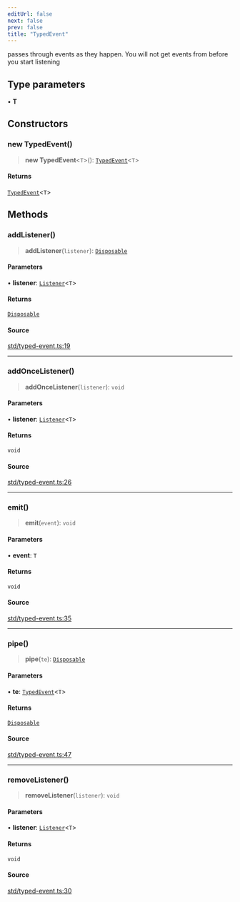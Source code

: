 ```yaml
---
editUrl: false
next: false
prev: false
title: "TypedEvent"
---
```


passes through events as they happen. You will not get events from before you start listening

## Type parameters

• **T**

## Constructors

### new TypedEvent()

> **new TypedEvent**\<`T`\>(): [`TypedEvent`](/api-core/classes/typedevent/)\<`T`\>

#### Returns

[`TypedEvent`](/api-core/classes/typedevent/)\<`T`\>

## Methods

### addListener()

> **addListener**(`listener`): [`Disposable`](/api-core/interfaces/disposable/)

#### Parameters

• **listener**: [`Listener`](/api-core/interfaces/listener/)\<`T`\>

#### Returns

[`Disposable`](/api-core/interfaces/disposable/)

#### Source

[std/typed-event.ts:19](https://github.com/dgmjs/dgmjs/blob/main/packages/core/src/std/typed-event.ts#L19)

***

### addOnceListener()

> **addOnceListener**(`listener`): `void`

#### Parameters

• **listener**: [`Listener`](/api-core/interfaces/listener/)\<`T`\>

#### Returns

`void`

#### Source

[std/typed-event.ts:26](https://github.com/dgmjs/dgmjs/blob/main/packages/core/src/std/typed-event.ts#L26)

***

### emit()

> **emit**(`event`): `void`

#### Parameters

• **event**: `T`

#### Returns

`void`

#### Source

[std/typed-event.ts:35](https://github.com/dgmjs/dgmjs/blob/main/packages/core/src/std/typed-event.ts#L35)

***

### pipe()

> **pipe**(`te`): [`Disposable`](/api-core/interfaces/disposable/)

#### Parameters

• **te**: [`TypedEvent`](/api-core/classes/typedevent/)\<`T`\>

#### Returns

[`Disposable`](/api-core/interfaces/disposable/)

#### Source

[std/typed-event.ts:47](https://github.com/dgmjs/dgmjs/blob/main/packages/core/src/std/typed-event.ts#L47)

***

### removeListener()

> **removeListener**(`listener`): `void`

#### Parameters

• **listener**: [`Listener`](/api-core/interfaces/listener/)\<`T`\>

#### Returns

`void`

#### Source

[std/typed-event.ts:30](https://github.com/dgmjs/dgmjs/blob/main/packages/core/src/std/typed-event.ts#L30)
